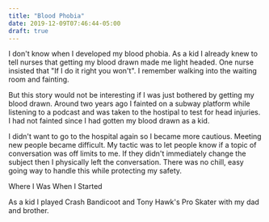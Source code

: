 ```yaml
---
title: "Blood Phobia"
date: 2019-12-09T07:46:44-05:00
draft: true
---
```


I don't know when I developed my blood phobia. As a kid I already knew to tell nurses that getting my blood drawn made me light headed. One nurse insisted that "If I do it right you won't". I remember walking into the waiting room and fainting. 

But this story would not be interesting if I was just bothered by getting my blood drawn. Around two years ago I fainted on a subway platform while listening to a podcast and was taken to the hostipal to test for head injuries. I had not fainted since I had gotten my blood drawn as a kid.

I didn't want to go to the hospital again so I became more cautious. Meeting new people became difficult. My tactic was to let people know if a topic of conversation was off limits to me. If they didn't immediately change the subject then I physically left the conversation. There was no chill, easy going way to handle this while protecting my safety.

Where I Was When I Started 

As a kid I played Crash Bandicoot and Tony Hawk's Pro Skater with my dad and brother. 




